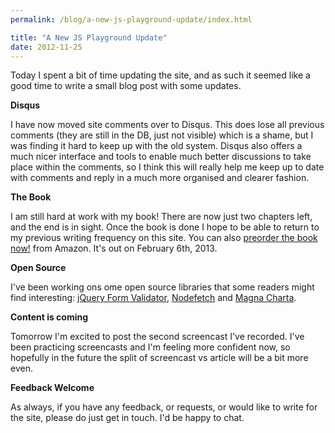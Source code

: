 ```yaml
---
permalink: /blog/a-new-js-playground-update/index.html

title: "A New JS Playground Update"
date: 2012-11-25
---
```


Today I spent a bit of time updating the site, and as such it seemed like a good time to write a small blog post with some updates.

**Disqus**

I have now moved site comments over to Disqus. This does lose all previous comments (they are still in the DB, just not visible) which is a shame, but I was finding it hard to keep up with the old system. Disqus also offers a much nicer interface and tools to enable much better discussions to take place within the comments, so I think this will really help me keep up to date with comments and reply in a much more organised and clearer fashion.

**The Book**

I am still hard at work with my book! There are now just two chapters left, and the end is in sight. Once the book is done I hope to be able to return to my previous writing frequency on this site. You can also [preorder the book now!](http://www.amazon.co.uk/Beginning-jQuery-Jack-Franklin/dp/1430249323/ref=sr_1_1?ie=UTF8&qid=1353848521&sr=8-1) from Amazon. It's out on February 6th, 2013.

**Open Source**

I've been working ons ome open source libraries that some readers might find interesting: [jQuery Form Validator](https://github.com/jackfranklin/jQuery-Form-Validator), [Nodefetch](http://github.com/jackfranklin/nodefetch) and [Magna Charta](https://github.com/alphagov/magna-charta).

**Content is coming**

Tomorrow I'm excited to post the second screencast I've recorded. I've been practicing screencasts and I'm feeling more confident now, so hopefully in the future the split of screencast vs article will be a bit more even.

**Feedback Welcome**

As always, if you have any feedback, or requests, or would like to write for the site, please do just get in touch. I'd be happy to chat.
